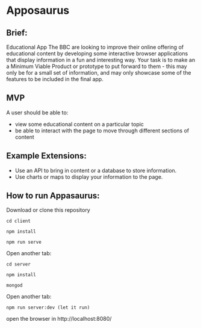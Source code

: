 # Apposaurus

## Brief:

Educational App
The BBC are looking to improve their online offering of educational content by developing some interactive browser applications that display information in a fun and interesting way. Your task is to make an a Minimum Viable Product or prototype to put forward to them - this may only be for a small set of information, and may only showcase some of the features to be included in the final app.

## MVP
A user should be able to:

- view some educational content on a particular topic
- be able to interact with the page to move through different sections of content

## Example Extensions:

- Use an API to bring in content or a database to store information.
- Use charts or maps to display your information to the page.

## How to run Appasaurus:

Download or clone this repository

`cd client`

`npm install`

`npm run serve` 

Open another tab:

`cd server`

`npm install`

`mongod`

Open another tab:

`npm run server:dev (let it run)`

open the browser in http://localhost:8080/
